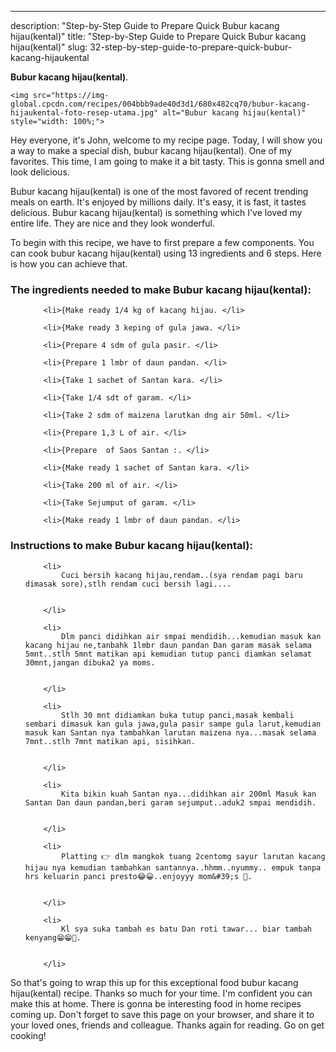 ---
description: "Step-by-Step Guide to Prepare Quick Bubur kacang hijau(kental)"
title: "Step-by-Step Guide to Prepare Quick Bubur kacang hijau(kental)"
slug: 32-step-by-step-guide-to-prepare-quick-bubur-kacang-hijaukental

<p>
	<strong>Bubur kacang hijau(kental)</strong>. 
	
</p>
<p>
	
	<img src="https://img-global.cpcdn.com/recipes/004bbb9ade40d3d1/680x482cq70/bubur-kacang-hijaukental-foto-resep-utama.jpg" alt="Bubur kacang hijau(kental)" style="width: 100%;">
	
	
</p>
<p>
	Hey everyone, it's John, welcome to my recipe page. Today, I will show you a way to make a special dish, bubur kacang hijau(kental). One of my favorites. This time, I am going to make it a bit tasty. This is gonna smell and look delicious.
</p>
	
<p>
	Bubur kacang hijau(kental) is one of the most favored of recent trending meals on earth. It's enjoyed by millions daily. It's easy, it is fast, it tastes delicious. Bubur kacang hijau(kental) is something which I've loved my entire life. They are nice and they look wonderful.
</p>
<p>
	
</p>

<p>
To begin with this recipe, we have to first prepare a few components. You can cook bubur kacang hijau(kental) using 13 ingredients and 6 steps. Here is how you can achieve that.
</p>

<h3>The ingredients needed to make Bubur kacang hijau(kental):</h3>

<ol>
	
		<li>{Make ready 1/4 kg of kacang hijau. </li>
	
		<li>{Make ready 3 keping of gula jawa. </li>
	
		<li>{Prepare 4 sdm of gula pasir. </li>
	
		<li>{Prepare 1 lmbr of daun pandan. </li>
	
		<li>{Take 1 sachet of Santan kara. </li>
	
		<li>{Take 1/4 sdt of garam. </li>
	
		<li>{Take 2 sdm of maizena larutkan dng air 50ml. </li>
	
		<li>{Prepare 1,3 L of air. </li>
	
		<li>{Prepare  of Saos Santan :. </li>
	
		<li>{Make ready 1 sachet of Santan kara. </li>
	
		<li>{Take 200 ml of air. </li>
	
		<li>{Take Sejumput of garam. </li>
	
		<li>{Make ready 1 lmbr of daun pandan. </li>
	
</ol>
<p>
	
</p>

<h3>Instructions to make Bubur kacang hijau(kental):</h3>

<ol>
	
		<li>
			Cuci bersih kacang hijau,rendam..(sya rendam pagi baru dimasak sore),stlh rendam cuci bersih lagi....
			
			
		</li>
	
		<li>
			Dlm panci didihkan air smpai mendidih...kemudian masuk kan kacang hijau ne,tanbahk 1lmbr daun pandan Dan garam masak selama 5mnt..stlh 5mnt matikan api kemudian tutup panci diamkan selamat 30mnt,jangan dibuka2 ya moms.
			
			
		</li>
	
		<li>
			Stlh 30 mnt didiamkan buka tutup panci,masak kembali sembari dimasuk kan gula jawa,gula pasir sampe gula larut,kemudian masuk kan Santan nya tambahkan larutan maizena nya...masak selama 7mnt..stlh 7mnt matikan api, sisihkan.
			
			
		</li>
	
		<li>
			Kita bikin kuah Santan nya...didihkan air 200ml Masuk kan Santan Dan daun pandan,beri garam sejumput..aduk2 smpai mendidih.
			
			
		</li>
	
		<li>
			Platting 👉 dlm mangkok tuang 2centomg sayur larutan kacang hijau nya kemudian tambahkan santannya..hhmm..nyummy.. empuk tanpa hrs keluarin panci presto😂😀..enjoyyy mom&#39;s 🤗.
			
			
		</li>
	
		<li>
			Kl sya suka tambah es batu Dan roti tawar... biar tambah kenyang😁😁🤭.
			
			
		</li>
	
</ol>

<p>
	
</p>

<p>
	So that's going to wrap this up for this exceptional food bubur kacang hijau(kental) recipe. Thanks so much for your time. I'm confident you can make this at home. There is gonna be interesting food in home recipes coming up. Don't forget to save this page on your browser, and share it to your loved ones, friends and colleague. Thanks again for reading. Go on get cooking!
</p>
